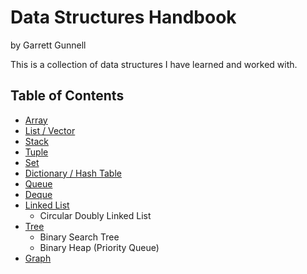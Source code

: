 # Data Structures Handbook

by Garrett Gunnell

This is a collection of data structures I have learned and worked with.

## Table of Contents

* [Array](array.md)
* [List / Vector](list.md)
* [Stack](stack.md)
* [Tuple](tuple.md)
* [Set](set.md)
* [Dictionary / Hash Table](hash_table.md)
* [Queue](queue.md)
* [Deque](deque.md)
* [Linked List](linked_list.md)
    * Circular Doubly Linked List
* [Tree](tree.md)
    * Binary Search Tree
    * Binary Heap (Priority Queue)
* [Graph](graph.md)

